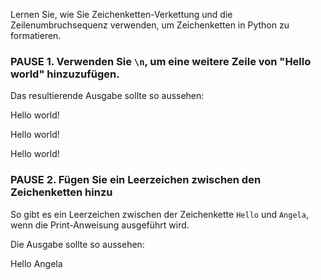Lernen Sie, wie Sie Zeichenketten-Verkettung und die Zeilenumbruchsequenz verwenden, um Zeichenketten in Python zu formatieren.

### PAUSE 1. Verwenden Sie `\n`, um eine weitere Zeile von "Hello world" hinzuzufügen.

Das resultierende Ausgabe sollte so aussehen:

Hello world!

Hello world!

Hello world!

### PAUSE 2. Fügen Sie ein Leerzeichen zwischen den Zeichenketten hinzu

So gibt es ein Leerzeichen zwischen der Zeichenkette `Hello` und `Angela`, wenn die Print-Anweisung ausgeführt wird.

Die Ausgabe sollte so aussehen:

Hello Angela